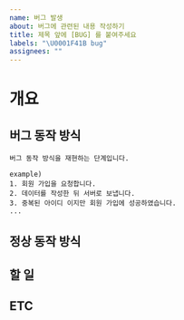 ```yaml
---
name: 버그 발생
about: 버그에 관련된 내용 작성하기
title: 제목 앞에 [BUG] 를 붙여주세요
labels: "\U0001F41B bug"
assignees: ""
---
```


# 개요

<!-- 개요에는 버그가 무엇인지 명확하고 간결하게 설명합니다! -->
<!-- example) 회원 가입시 중복 가입 허용 -->
<!-- Assignees 에는 자신과 참여를 원 하시는 분을 선택하시면 됩니다! -->

## 버그 동작 방식

```text
버그 동작 방식을 재현하는 단계입니다.

example)
1. 회원 가입을 요청합니다.
2. 데이터를 작성한 뒤 서버로 보냅니다.
3. 중복된 아이디 이지만 회원 가입에 성공하였습니다.
...
```

## 정상 동작 방식

<!-- 정상적인 동작 방식을 적어주세요! -->
<!-- example) -->
<!-- 1. 회원 가입을 요청합니다. -->
<!-- 2. 데이터를 작성한 뒤 서버로 보냅니다. -->
<!-- 3. 서버에서 중복된 아이디 인지 확인을 합니다. -->
<!-- 4. 확인 결과 중복된 아이디로 회원 가입을 하여 예외 처리를 합니다. -->

## 할 일

<!-- 할 일 에서는 어떠한 작업을 해야하는지 상세히 적어주세요! -->
<!-- example ) -->
<!-- - 아이디 중복 검사 비즈니스 로직 수정 -->
<!-- - 중복일 경우 예외 처리 기능 수정 -->

## ETC

<!-- 이 곳에서는 관련 자료나 사진을 올여주세요! -->
<!-- 링크를 넣고 싶은 경우에는 MAC 에서는 커맨드 + K, Windows 에서는 컨트롤 + K를 누르면 -->
<!-- [](url) 가 생성되는데 [] 안에는 원하시는 링크의 제목을 입력하고 () 안에는 URL을 입력해주세요! -->
<!-- 사진 같은 경우에는 drag and drop 으로 사진을 추가할 수 있습니다! -->
